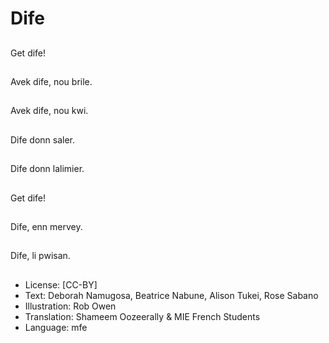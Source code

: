 # Dife

##
Get dife!

##
Avek dife, nou brile.

##
Avek dife, nou kwi.

##
Dife donn saler.

##
Dife donn lalimier.

##
Get dife!

##
Dife, enn mervey.

##
Dife, li pwisan.

##
* License: [CC-BY]
* Text: Deborah Namugosa, Beatrice Nabune, Alison Tukei, Rose Sabano
* Illustration: Rob Owen
* Translation: Shameem Oozeerally & MIE French Students
* Language: mfe
